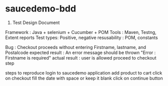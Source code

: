 # saucedemo-bdd

1. Test Design Document

Framework : Java + selenium + Cucumber + POM
Tools : Maven, Testng, Extent reports
Test types: Positive, negative
resusability : POM, constants

Bug : Checkout proceeds without entering Firstname, lastname, and Postalcode
expected result : An error message should be thrown "Error : Firstname is required"
actual result : user is allowed proceed to checkout step

steps to reproduce
login to saucedemo application
add product to cart 
click on checkout 
fill the date with space or keep it blank
click on continue button 


